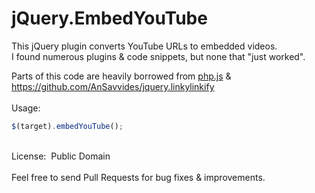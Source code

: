 # jQuery.EmbedYouTube

This jQuery plugin converts YouTube URLs to embedded videos.<br> 
I found numerous plugins & code snippets, but none that "just worked".

Parts of this code are heavily borrowed from <a href="https://raw.githubusercontent.com/kvz/phpjs/master/functions/strings/str_replace.js" target="_blank">php.js</a> & <a href="https://github.com/AnSavvides/jquery.linkylinkify" target="_blank">https://github.com/AnSavvides/jquery.linkylinkify</a>
<br>
<br>
Usage:
```JavaScript
$(target).embedYouTube();
```
<br>
License:&nbsp;&nbsp;Public Domain
<br>
<br>
Feel free to send Pull Requests for bug fixes & improvements.
